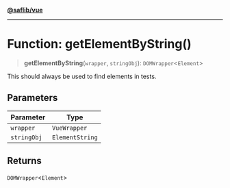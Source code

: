 [**@saflib/vue**](../../../../index.md)

---

# Function: getElementByString()

> **getElementByString**(`wrapper`, `stringObj`): `DOMWrapper`\<`Element`\>

This should always be used to find elements in tests.

## Parameters

| Parameter   | Type            |
| ----------- | --------------- |
| `wrapper`   | `VueWrapper`    |
| `stringObj` | `ElementString` |

## Returns

`DOMWrapper`\<`Element`\>
